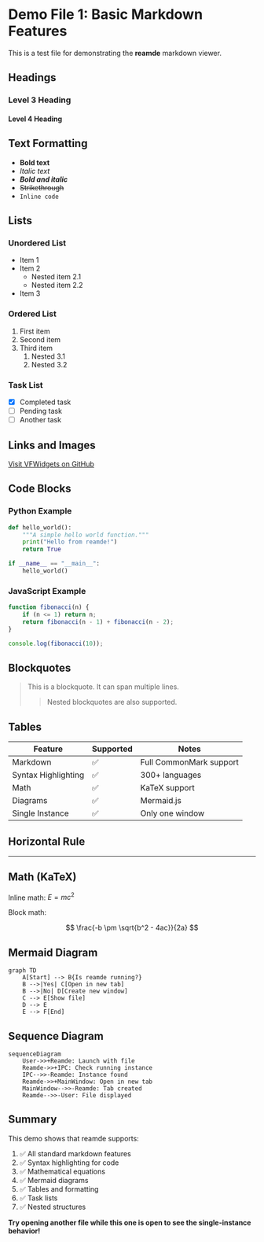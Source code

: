 # Demo File 1: Basic Markdown Features

This is a test file for demonstrating the **reamde** markdown viewer.

## Headings

### Level 3 Heading
#### Level 4 Heading

## Text Formatting

- **Bold text**
- *Italic text*
- ***Bold and italic***
- ~~Strikethrough~~
- `Inline code`

## Lists

### Unordered List
- Item 1
- Item 2
  - Nested item 2.1
  - Nested item 2.2
- Item 3

### Ordered List
1. First item
2. Second item
3. Third item
   1. Nested 3.1
   2. Nested 3.2

### Task List
- [x] Completed task
- [ ] Pending task
- [ ] Another task

## Links and Images

[Visit VFWidgets on GitHub](https://github.com)

## Code Blocks

### Python Example

```python
def hello_world():
    """A simple hello world function."""
    print("Hello from reamde!")
    return True

if __name__ == "__main__":
    hello_world()
```

### JavaScript Example

```javascript
function fibonacci(n) {
    if (n <= 1) return n;
    return fibonacci(n - 1) + fibonacci(n - 2);
}

console.log(fibonacci(10));
```

## Blockquotes

> This is a blockquote.
> It can span multiple lines.
>
> > Nested blockquotes are also supported.

## Tables

| Feature | Supported | Notes |
|---------|-----------|-------|
| Markdown | ✅ | Full CommonMark support |
| Syntax Highlighting | ✅ | 300+ languages |
| Math | ✅ | KaTeX support |
| Diagrams | ✅ | Mermaid.js |
| Single Instance | ✅ | Only one window |

## Horizontal Rule

---

## Math (KaTeX)

Inline math: $E = mc^2$

Block math:

$$
\frac{-b \pm \sqrt{b^2 - 4ac}}{2a}
$$

## Mermaid Diagram

```mermaid
graph TD
    A[Start] --> B{Is reamde running?}
    B -->|Yes| C[Open in new tab]
    B -->|No| D[Create new window]
    C --> E[Show file]
    D --> E
    E --> F[End]
```

## Sequence Diagram

```mermaid
sequenceDiagram
    User->>+Reamde: Launch with file
    Reamde->>+IPC: Check running instance
    IPC-->>-Reamde: Instance found
    Reamde->>+MainWindow: Open in new tab
    MainWindow-->>-Reamde: Tab created
    Reamde-->>-User: File displayed
```

## Summary

This demo shows that reamde supports:

1. ✅ All standard markdown features
2. ✅ Syntax highlighting for code
3. ✅ Mathematical equations
4. ✅ Mermaid diagrams
5. ✅ Tables and formatting
6. ✅ Task lists
7. ✅ Nested structures

**Try opening another file while this one is open to see the single-instance behavior!**
